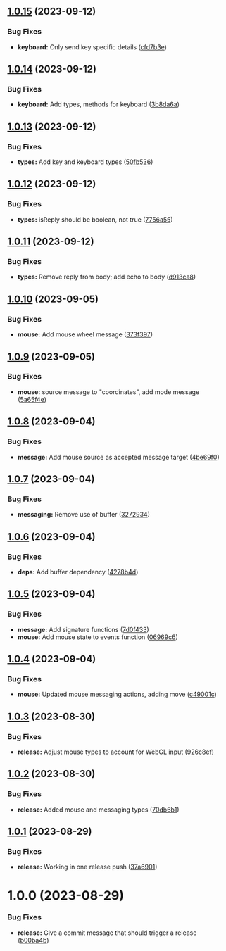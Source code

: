 ## [1.0.15](https://github.com/PlayCastDotIo/playcast-tools/compare/messaging-v1.0.14...messaging-v1.0.15) (2023-09-12)


### Bug Fixes

* **keyboard:** Only send key specific details ([cfd7b3e](https://github.com/PlayCastDotIo/playcast-tools/commit/cfd7b3e72c90b87a9fd6c82e983080e28edbf1c0))

## [1.0.14](https://github.com/PlayCastDotIo/playcast-tools/compare/messaging-v1.0.13...messaging-v1.0.14) (2023-09-12)


### Bug Fixes

* **keyboard:** Add types, methods for keyboard ([3b8da6a](https://github.com/PlayCastDotIo/playcast-tools/commit/3b8da6ad79a3cbfd289d5b189c0dcd4644c2f1a3))

## [1.0.13](https://github.com/PlayCastDotIo/playcast-tools/compare/messaging-v1.0.12...messaging-v1.0.13) (2023-09-12)


### Bug Fixes

* **types:** Add key and keyboard types ([50fb536](https://github.com/PlayCastDotIo/playcast-tools/commit/50fb536264a8aaa1525684b28b271753a0ef0013))

## [1.0.12](https://github.com/PlayCastDotIo/playcast-tools/compare/messaging-v1.0.11...messaging-v1.0.12) (2023-09-12)


### Bug Fixes

* **types:** isReply should be boolean, not true ([7756a55](https://github.com/PlayCastDotIo/playcast-tools/commit/7756a553bd60b376fbaae6e31b8212821cb066f7))

## [1.0.11](https://github.com/PlayCastDotIo/playcast-tools/compare/messaging-v1.0.10...messaging-v1.0.11) (2023-09-12)


### Bug Fixes

* **types:** Remove reply from body; add echo to body ([d913ca8](https://github.com/PlayCastDotIo/playcast-tools/commit/d913ca8512deb20abb09f6465b4026288095eecc))

## [1.0.10](https://github.com/PlayCastDotIo/playcast-tools/compare/messaging-v1.0.9...messaging-v1.0.10) (2023-09-05)


### Bug Fixes

* **mouse:** Add mouse wheel message ([373f397](https://github.com/PlayCastDotIo/playcast-tools/commit/373f3971928f28a40c45f0dfd85710e418cc44c3))

## [1.0.9](https://github.com/PlayCastDotIo/playcast-tools/compare/messaging-v1.0.8...messaging-v1.0.9) (2023-09-05)


### Bug Fixes

* **mouse:** source message to "coordinates", add mode message ([5a65f4e](https://github.com/PlayCastDotIo/playcast-tools/commit/5a65f4e0980dc86b9496c18fa497ce3299e1a1df))

## [1.0.8](https://github.com/PlayCastDotIo/playcast-tools/compare/messaging-v1.0.7...messaging-v1.0.8) (2023-09-04)


### Bug Fixes

* **message:** Add mouse source as accepted message target ([4be69f0](https://github.com/PlayCastDotIo/playcast-tools/commit/4be69f09fc6b29319495430cc32d19f477d860b1))

## [1.0.7](https://github.com/PlayCastDotIo/playcast-tools/compare/messaging-v1.0.6...messaging-v1.0.7) (2023-09-04)


### Bug Fixes

* **messaging:** Remove use of buffer ([3272934](https://github.com/PlayCastDotIo/playcast-tools/commit/3272934af14af86dc471a858e5851e14b7308f3c))

## [1.0.6](https://github.com/PlayCastDotIo/playcast-tools/compare/messaging-v1.0.5...messaging-v1.0.6) (2023-09-04)


### Bug Fixes

* **deps:** Add buffer dependency ([4278b4d](https://github.com/PlayCastDotIo/playcast-tools/commit/4278b4d59bdf28d6867677f023eccd6e78f65377))

## [1.0.5](https://github.com/PlayCastDotIo/playcast-tools/compare/messaging-v1.0.4...messaging-v1.0.5) (2023-09-04)


### Bug Fixes

* **message:** Add signature functions ([7d0f433](https://github.com/PlayCastDotIo/playcast-tools/commit/7d0f4336e5c74f69d540b52884da891eb72d48fd))
* **mouse:** Add mouse state to events function ([06969c6](https://github.com/PlayCastDotIo/playcast-tools/commit/06969c66d85f47541442d79124875568285fd3f7))

## [1.0.4](https://github.com/PlayCastDotIo/playcast-tools/compare/messaging-v1.0.3...messaging-v1.0.4) (2023-09-04)


### Bug Fixes

* **mouse:** Updated mouse messaging actions, adding move ([c49001c](https://github.com/PlayCastDotIo/playcast-tools/commit/c49001c57e03fb4e34a640352c6a4b85818a06b2))

## [1.0.3](https://github.com/PlayCastDotIo/playcast-tools/compare/messaging-v1.0.2...messaging-v1.0.3) (2023-08-30)


### Bug Fixes

* **release:** Adjust mouse types to account for WebGL input ([926c8ef](https://github.com/PlayCastDotIo/playcast-tools/commit/926c8efc9f78ffb8077cd6dcf72302f0cd962856))

## [1.0.2](https://github.com/PlayCastDotIo/playcast-tools/compare/messaging-v1.0.1...messaging-v1.0.2) (2023-08-30)


### Bug Fixes

* **release:** Added mouse and messaging types ([70db6b1](https://github.com/PlayCastDotIo/playcast-tools/commit/70db6b17395eda43e7e2cc9a3524cde9276ba5ce))

## [1.0.1](https://github.com/PlayCastDotIo/playcast-tools/compare/messaging-v1.0.0...messaging-v1.0.1) (2023-08-29)


### Bug Fixes

* **release:** Working in one release push ([37a6901](https://github.com/PlayCastDotIo/playcast-tools/commit/37a6901070b88b350c215c23415cebf522fdb740))

# 1.0.0 (2023-08-29)


### Bug Fixes

* **release:** Give a commit message that should trigger a release ([b00ba4b](https://github.com/PlayCastDotIo/playcast-tools/commit/b00ba4b97626034b2006879fc0dabbfa11546163))
